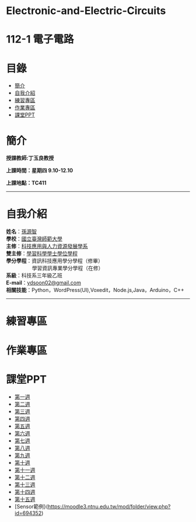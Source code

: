# Electronic-and-Electric-Circuits
# 112-1 電子電路
# 目錄
+ [簡介](https://github.com/yuancc12/Electronic-and-Electric-Circuits/blob/main/README.md#%E7%B0%A1%E4%BB%8B)
+ [自我介紹](https://github.com/yuancc12/Electronic-and-Electric-Circuits/blob/main/README.md#%E8%87%AA%E6%88%91%E4%BB%8B%E7%B4%B9)
+ [練習專區](https://github.com/yuancc12/Electronic-and-Electric-Circuits/blob/main/README.md#%E7%B7%B4%E7%BF%92%E5%B0%88%E5%8D%80)
+ [作業專區](https://github.com/yuancc12/Electronic-and-Electric-Circuits/blob/main/README.md#%E4%BD%9C%E6%A5%AD%E5%B0%88%E5%8D%80)
+ [課堂PPT](https://github.com/yuancc12/Electronic-and-Electric-Circuits/blob/main/README.md#%E8%AA%B2%E5%A0%82ppt)

# 簡介
**授課教師:丁玉良教授**

**上課時間：星期四 9.10-12.10**

**上課地點：TC411**
***
# 自我介紹
**姓名**：[孫源智](https://yuancc12.github.io/web/mypages/)\
**學校**：[國立臺灣師範大學](https://www.ntnu.edu.tw/)\
**主修**：[科技應用與人力資源發展學系](https://www.tahrd.ntnu.edu.tw/)\
**雙主修**：[學習科學學士學位學程](https://www.upls.ntnu.edu.tw/)\
**學分學程**：資訊科技應用學分學程（修畢）\
&nbsp;&nbsp;&nbsp;&nbsp;&nbsp;&nbsp;&nbsp;&nbsp;&nbsp;&nbsp;&nbsp;&nbsp;&nbsp;&nbsp;&nbsp;&nbsp; &nbsp;學習資訊專業學分學程（在修）\
**系級**：科技系三年級乙班\
**E-mail**：ydsoon02@gmail.com\
**相關技能**：Python，WordPress(UI),Voxedit，Node.js,Java，Arduino，C++
***
# 練習專區
# 作業專區
# 課堂PPT
+ [第一週](https://docs.google.com/presentation/d/16SCpneNVDUc268sEKjD2v22v1RgYVdmf/edit?usp=drive_web&ouid=104859686814942849803&rtpof=true)
+ [第二週](https://docs.google.com/presentation/d/1CL5WSCVSMdwKAN4aQNBwY7sF6vcYuQa-/edit?usp=drive_web&ouid=104859686814942849803&rtpof=true)
+ [第三週](https://docs.google.com/presentation/d/18mIqNk4IiwLkmMS8SJeZEkX9yMjR-Mgd/edit?usp=drive_web&ouid=104859686814942849803&rtpof=true)
+ [第四週](https://docs.google.com/presentation/d/1FQlrGOPwuVTxYaiOU-Dvbq4iZQd0AYkw/edit?usp=drive_web&ouid=104859686814942849803&rtpof=true)
+ [第五週](https://docs.google.com/presentation/d/1xGDn6jlUksa2ggkaw6doqncE4vzeaddD/edit?usp=drive_web&ouid=104859686814942849803&rtpof=true)
+ [第六週](https://docs.google.com/presentation/d/1ydhJCEYlYD1e2S9XmaHfQJxxMUjfJsES/edit?usp=drive_web&ouid=104859686814942849803&rtpof=true)
+ [第七週](https://docs.google.com/presentation/d/1gJrWUSNTX2iJrI4DbnHwri70PiC5BcTQ/edit?usp=drive_web&ouid=104859686814942849803&rtpof=true)
+ [第八週](https://docs.google.com/presentation/d/1HYuDp4SCsb4AaREBIoO1P_XT8PxA_Tq-/edit?usp=drive_web&ouid=104859686814942849803&rtpof=true)
+ [第九週](https://docs.google.com/presentation/d/1ERbeBrr7i3gouA5dVnZfD-r65h-NiU_S/edit?usp=drive_web&ouid=104859686814942849803&rtpof=true)
+ [第十週](https://docs.google.com/presentation/d/1_QZJDijx5FO0l6P7SndttM_1RxEHajBS/edit?usp=drive_web&ouid=104859686814942849803&rtpof=true)
+ [第十一週](https://docs.google.com/presentation/d/1q3jYe0kD17qrJGftL4H-9nr5wzjPA9R7/edit?usp=drive_web&ouid=104859686814942849803&rtpof=true)
+ [第十二週](https://docs.google.com/presentation/d/1sLFW9KGyP21xFvAVTAeWxy9htlHLTQ_x/edit?usp=drive_web&ouid=104859686814942849803&rtpof=true)
+ [第十三週](https://docs.google.com/presentation/d/1Q0cs3-RpXtwv_mbLxiIdCboLvC3kK-Ms/edit?usp=drive_web&ouid=104859686814942849803&rtpof=true)
+ [第十四週](https://docs.google.com/presentation/d/1MMmX54wJBZ8QTpz0SkpOzrXbyvQtcW_v/edit?usp=drive_web&ouid=104859686814942849803&rtpof=true)
+ [第十五週](https://docs.google.com/presentation/d/1lOmzDm-EYOBvpHlMXitWJZpMLIhd87bo/edit?usp=drive_web&ouid=104859686814942849803&rtpof=true)
+ [Sensor範例}(https://moodle3.ntnu.edu.tw/mod/folder/view.php?id=694352)
